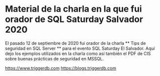 # Material de la charla en la que fui orador de SQL Saturday Salvador 2020


El pasado 12 de septiembre de 2020 fui orador de la charla ** Tips de seguridad en SQL Server ** para el evento SQL Saturday El Salvador.
Aquí dejo los ejemplos utilizados en la charla como así también el PDF de CIS sobre buenas prácticas de seguridad en MSSQL.

https://www.triggerdb.com
https://blogs.triggerdb.com
